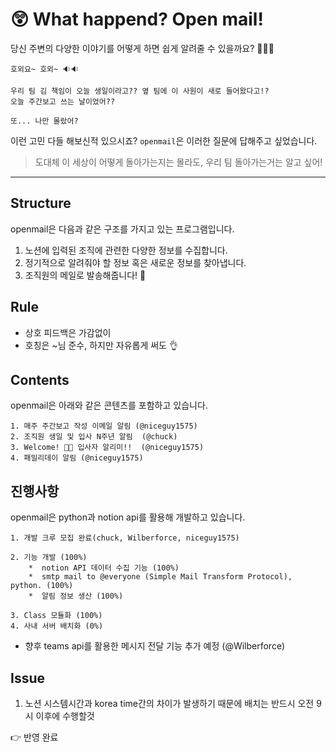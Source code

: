 # 😲 What happend? Open mail!

당신 주변의 다양한 이야기를 어떻게 하면 쉽게 알려줄 수 있을까요? 🤷🏻‍♀️

	호외요~ 호외~ 🔉🔉
	
	우리 팀 김 책임이 오늘 생일이라고?? 옆 팀에 이 사원이 새로 들어왔다고!?
	오늘 주간보고 쓰는 날이었어??
	
	또... 나만 몰랐어?

이런 고민 다들 해보신적 있으시죠? `openmail`은 이러한 질문에 답해주고 싶었습니다.

> 도대체 이 세상이 어떻게 돌아가는지는 몰라도, 우리 팀 돌아가는거는 알고 싶어!


---

## Structure
openmail은 다음과 같은 구조를 가지고 있는 프로그램입니다.
 
1.  노션에 입력된 조직에 관련한 다양한 정보를 수집합니다.
2. 정기적으로 알려줘야 할 정보 혹은 새로운 정보를 찾아냅니다.
3. 조직원의 메일로 발송해줍니다! 📮

## Rule

- 상호 피드백은 가감없이
-  호칭은 ~님 준수, 하지만 자유롭게 써도 👌

## Contents
openmail은 아래와 같은 콘텐츠를 포함하고 있습니다.

	1. 매주 주간보고 작성 이메일 알림 (@niceguy1575)
	2. 조직원 생일 및 입사 N주년 알림  (@chuck)
	3. Welcome! 👋🏻 입사자 알리미!!  (@niceguy1575)
	4. 패밀리데이 알림 (@niceguy1575)

## 진행사항
openmail은 python과 notion api를 활용해 개발하고 있습니다.

	1. 개발 크루 모집 완료(chuck, Wilberforce, niceguy1575)

	2. 기능 개발 (100%)
		*  notion API 데이터 수집 기능 (100%)
		*  smtp mail to @everyone (Simple Mail Transform Protocol), python. (100%)
		*  알림 정보 생산 (100%)
	
	3. Class 모듈화 (100%)
	4. 사내 서버 배치화 (0%)

* 향후 teams api를 활용한 메시지 전달 기능 추가 예정 (@Wilberforce)

## Issue

1. 노션 시스템시간과 korea time간의 차이가 발생하기 때문에 배치는 반드시 오전 9시 이후에 수행할것

👉 반영 완료
